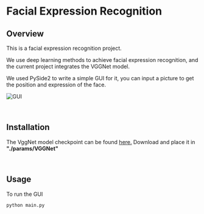 # Facial Expression Recognition
## Overview
This is a facial expression recognition project.

We use deep learning methods to achieve facial expression recognition, and the current project integrates the VGGNet model.

We used PySide2 to write a simple GUI for it, you can input a picture to get the position and expression of the face.

![GUI](/img/gui.png)

<br>

## Installation
The VggNet model checkpoint can be found [here.](https://pan.baidu.com/s/1HlzXz15wfg2VZiwqvb50xg?pwd=hi06) Download and place it in **"./params/VGGNet"** 

<br>

## Usage
To run the GUI
```
python main.py
```